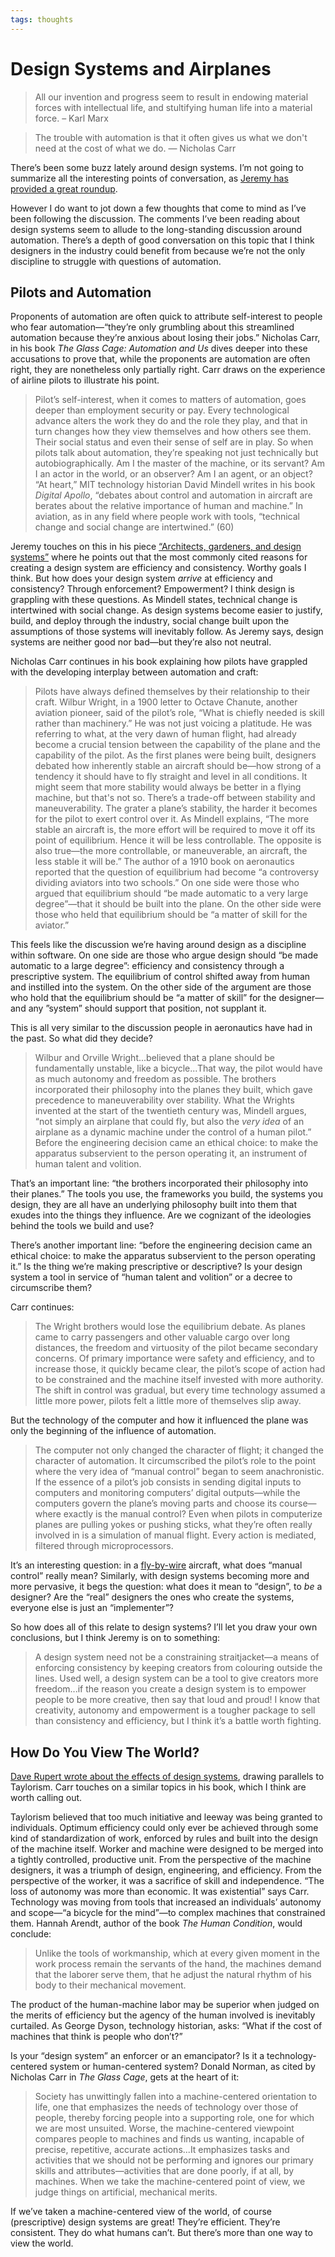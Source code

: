 ```yaml
---
tags: thoughts
---
```


# Design Systems and Airplanes

> All our invention and progress seem to result in endowing material forces with intellectual life, and stultifying human life into a material force. – Karl Marx

> The trouble with automation is that it often gives us what we don't need at the cost of what we do. — Nicholas Carr

There’s been some buzz lately around design systems. I’m not going to summarize all the interesting points of conversation, as [Jeremy has provided a great roundup](https://adactio.com/journal/16400).

However I do want to jot down a few thoughts that come to mind as I’ve been following the discussion. The comments I’ve been reading about design systems seem to allude to the long-standing discussion around automation. There’s a depth of good conversation on this topic that I think designers in the industry could benefit from because we’re not the only discipline to struggle with questions of automation.

## Pilots and Automation

Proponents of automation are often quick to attribute self-interest to people who fear automation—“they’re only grumbling about this streamlined automation because they’re anxious about losing their jobs.” Nicholas Carr, in his book _The Glass Cage: Automation and Us_ dives deeper into these accusations to prove that, while the proponents are automation are often right, they are nonetheless only partially right. Carr draws on the experience of airline pilots to illustrate his point. 

> Pilot’s self-interest, when it comes to matters of automation, goes deeper than employment security or pay. Every technological advance alters the work they do and the role they play, and that in turn changes how they view themselves and how others see them. Their social status and even their sense of self are in play. So when pilots talk about automation, they’re speaking not just technically but autobiographically. Am I the master of the machine, or its servant? Am I an actor in the world, or an observer? Am I an agent, or an object? “At heart,” MIT technology historian David Mindell writes in his book _Digital Apollo_, “debates about control and automation in aircraft are berates about the relative importance of human and machine.” In aviation, as in any field where people work with tools, “technical change and social change are intertwined.” (60)

Jeremy touches on this in his piece [“Architects, gardeners, and design systems”](https://adactio.com/journal/16369) where he points out that the most commonly cited reasons for creating a design system are efficiency and consistency. Worthy goals I think. But how does your design system _arrive_ at efficiency and consistency? Through enforcement? Empowerment? I think design is grappling with these questions. As Mindell states, technical change is intertwined with social change. As design systems become easier to justify, build, and deploy through the industry, social change built upon the assumptions of those systems will inevitably follow. As Jeremy says, design systems are neither good nor bad—but they’re also not neutral.

Nicholas Carr continues in his book explaining how pilots have grappled with the developing interplay between automation and craft:

> Pilots have always defined themselves by their relationship to their craft. Wilbur Wright, in a 1900 letter to Octave Chanute, another aviation pioneer, said of the pilot’s role, “What is chiefly needed is skill rather than machinery.” He was not just voicing a platitude. He was referring to what, at the very dawn of human flight, had already become a crucial tension between the capability of the plane and the capability of the pilot. As the first planes were being built, designers debated how inherently stable an aircraft should be—how strong of a tendency it should have to fly straight and level in all conditions. It might seem that more stability would always be better in a flying machine, but that's not so. There’s a trade-off between stability and maneuverability. The grater a plane’s stability, the harder it becomes for the pilot to exert control over it. As Mindell explains, “The more stable an aircraft is, the more effort will be required to move it off its point of equilibrium. Hence it will be less controllable. The opposite is also true—the more controllable, or maneuverable, an aircraft, the less stable it will be.” The author of a 1910 book on aeronautics reported that the question of equilibrium had become “a controversy dividing aviators into two schools.” On one side were those who argued that equilibrium should “be made automatic to a very large degree”—that it should be built into the plane. On the other side were those who held that equilibrium should be “a matter of skill for the aviator.”

This feels like the discussion we’re having around design as a discipline within software. On one side are those who argue design should “be made automatic to a large degree”: efficiency and consistency through a prescriptive system. The equilibrium of control shifted away from human and instilled into the system. On the other side of the argument are those who hold that the equilibrium should be “a matter of skill” for the designer—and any ”system” should support that position, not supplant it. 

This is all very similar to the discussion people in aeronautics have had in the past. So what did they decide?

> Wilbur and Orville Wright...believed that a plane should be fundamentally unstable, like a bicycle...That way, the pilot would have as much autonomy and freedom as possible. The brothers incorporated their philosophy into the planes they built, which gave precedence to maneuverability over stability. What the Wrights invented at the start of the twentieth century was, Mindell argues, “not simply an airplane that could fly, but also the _very idea_ of an airplane as a dynamic machine under the control of a human pilot.” Before the engineering decision came an ethical choice: to make the apparatus subservient to the person operating it, an instrument of human talent and volition. 

That’s an important line: “the brothers incorporated their philosophy into their planes.” The tools you use, the frameworks you build, the systems you design, they are all have an underlying philosophy built into them that exudes into the things they influence. Are we cognizant of the ideologies behind the tools we build and use?

There’s another important line: “before the engineering decision came an ethical choice: to make the apparatus subservient to the person operating it.” Is the thing we’re making prescriptive or descriptive? Is your design system a tool in service of “human talent and volition” or a decree to circumscribe them?

Carr continues:

> The Wright brothers would lose the equilibrium debate. As planes came to carry passengers and other valuable cargo over long distances, the freedom and virtuosity of the pilot became secondary concerns. Of primary importance were safety and efficiency, and to increase those, it quickly became clear, the pilot’s scope of action had to be constrained and the machine itself invested with more authority. The shift in control was gradual, but every time technology assumed a little more power, pilots felt a little more of themselves slip away. 

But the technology of the computer and how it influenced the plane was only the beginning of the influence of automation.

> The computer not only changed the character of flight; it changed the character of automation. It circumscribed the pilot’s role to the point where the very idea of “manual control” began to seem anachronistic. If the essence of a pilot’s job consists in sending digital inputs to computers and monitoring computers’ digital outputs—while the computers govern the plane’s moving parts and choose its course—where exactly is the manual control? Even when pilots in computerize planes are pulling yokes or pushing sticks, what they’re often really involved in is a simulation of manual flight. Every action is mediated, filtered through microprocessors.

It’s an interesting question: in a [fly-by-wire](https://en.wikipedia.org/wiki/Fly-by-wire) aircraft, what does “manual control” really mean? Similarly, with design systems becoming more and more pervasive, it begs the question: what does it mean to “design”, to _be_ a designer? Are the “real” designers the ones who create the systems, everyone else is just an “implementer”? 

So how does all of this relate to design systems? I’ll let you draw your own conclusions, but I think Jeremy is on to something:

> A design system need not be a constraining straitjacket—a means of enforcing consistency by keeping creators from colouring outside the lines. Used well, a design system can be a tool to give creators more freedom...if the reason you create a design system is to empower people to be more creative, then say that loud and proud! I know that creativity, autonomy and empowerment is a tougher package to sell than consistency and efficiency, but I think it’s a battle worth fighting.

## How Do You View The World?

[Dave Rupert wrote about the effects of design systems](https://daverupert.com/2020/01/the-web-is-industrialized-and-i-helped-industrialize-it/), drawing parallels to Taylorism. Carr touches on a similar topics in his book, which I think are worth calling out.

Taylorism believed that too much initiative and leeway was being granted to individuals. Optimum efficiency could only ever be achieved through some kind of standardization of work, enforced by rules and built into the design of the machine itself. Worker and machine were designed to be merged into a tightly controlled, productive unit. From the perspective of the machine designers, it was a triumph of design, engineering, and efficiency. From the perspective of the worker, it was a sacrifice of skill and independence. “The loss of autonomy was more than economic. It was existential” says Carr. Technology was moving from tools that increased an individuals’ autonomy and scope—“a bicycle for the mind”—to complex machines that constrained them. Hannah Arendt, author of the book _The Human Condition_, would conclude: 

> Unlike the tools of workmanship, which at every given moment in the work process remain the servants of the hand, the machines demand that the laborer serve them, that he adjust the natural rhythm of his body to their mechanical movement.

The product of the human-machine labor may be superior when judged on the merits of efficiency but the agency of the human involved is inevitably curtailed. As George Dyson, technology historian, asks: “What if the cost of machines that think is people who don’t?”

Is your “design system” an enforcer or an emancipator? Is it a technology-centered system or human-centered system? Donald Norman, as cited by Nicholas Carr in _The Glass Cage_, gets at the heart of it:

> Society has unwittingly fallen into a machine-centered orientation to life, one that emphasizes the needs of technology over those of people, thereby forcing people into a supporting role, one for which we are most unsuited. Worse, the machine-centered viewpoint compares people to machines and finds us wanting, incapable of precise, repetitive, accurate actions...It emphasizes tasks and activities that we should not be performing and ignores our primary skills and attributes—activities that are done poorly, if at all, by machines. When we take the machine-centered point of view, we judge things on artificial, mechanical merits.

If we’ve taken a machine-centered view of the world, of course (prescriptive) design systems are great! They’re efficient. They’re consistent. They do what humans can’t. But there’s more than one way to view the world.